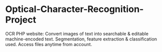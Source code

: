 # Optical-Character-Recognition-Project
OCR PHP website: Convert images of text into searchable &amp; editable machine-encoded text. Segmentation, feature extraction &amp; classification used. Access files anytime from account.
